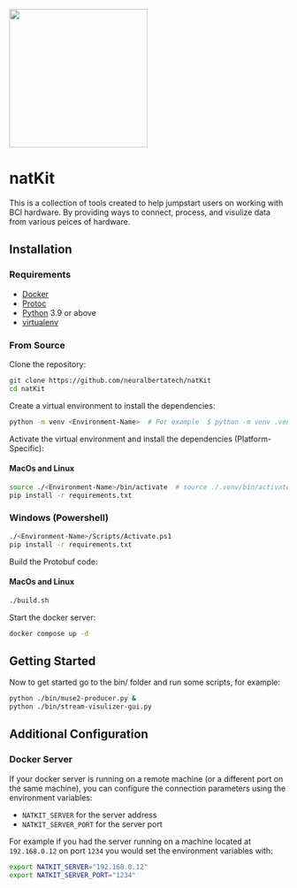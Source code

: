 <img src="https://neuralberta.tech/images/event/natHACKs/nathanGlow.png" height="250">

# natKit

This is a collection of tools created to help jumpstart users on working with BCI hardware. By providing ways to connect, process, and visulize data from various peices of hardware.


## Installation

### Requirements

- [Docker](https://docs.docker.com/get-docker/)
- [Protoc](https://grpc.io/docs/protoc-installation/)
- [Python](https://www.python.org/downloads/) 3.9 or above
- [virtualenv](https://docs.python.org/3/library/venv.html)


### From Source

Clone the repository:
```sh
git clone https://github.com/neuralbertatech/natKit
cd natKit
```

Create a virtual environment to install the dependencies:
```sh
python -m venv <Environment-Name>  # For example  $ python -m venv .venv
```

Activate the virtual environment and install the dependencies (Platform-Specific):
#### MacOs and Linux
```sh
source ./<Environment-Name>/bin/activate  # source ./.venv/bin/activate
pip install -r requirements.txt
```

### Windows (Powershell)
```sh
./<Environment-Name>/Scripts/Activate.ps1
pip install -r requirements.txt
```

Build the Protobuf code:
#### MacOs and Linux
```sh
./build.sh
```

Start the docker server:
```sh
docker compose up -d
```

## Getting Started

Now to get started go to the bin/ folder and run some scripts, for example:
```sh
python ./bin/muse2-producer.py &
python ./bin/stream-visulizer-gui.py
```

## Additional Configuration

### Docker Server

If your docker server is running on a remote machine (or a different port on the same machine), you can configure the connection parameters using the environment variables:
- `NATKIT_SERVER` for the server address
- `NATKIT_SERVER_PORT` for the server port

For example if you had the server running on a machine located at `192.168.0.12` on port `1234` you would set the environment variables with:
```sh
export NATKIT_SERVER="192.168.0.12"
export NATKIT_SERVER_PORT="1234"
```
